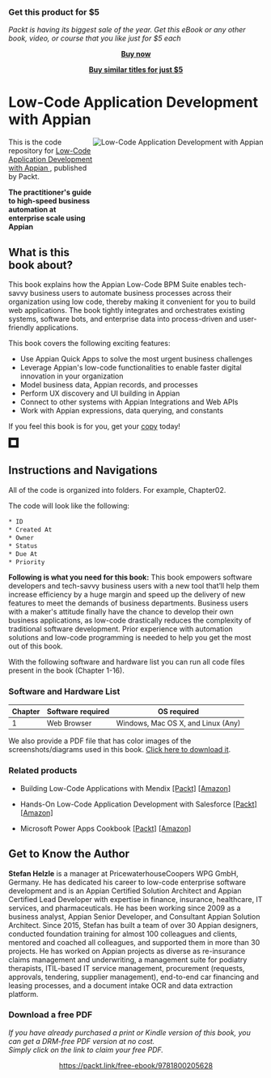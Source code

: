 
### Get this product for $5

<i>Packt is having its biggest sale of the year. Get this eBook or any other book, video, or course that you like just for $5 each</i>


<b><p align='center'>[Buy now](https://packt.link/9781800205628)</p></b>


<b><p align='center'>[Buy similar titles for just $5](https://subscription.packtpub.com/search)</p></b>


# Low-Code Application Development with Appian 

<a href="https://www.packtpub.com/product/low-code-application-development-with-appian/9781800205628?utm_source=github&utm_medium=repository&utm_campaign="><img src="https://static.packt-cdn.com/products/9781800205628/cover/smaller" alt="Low-Code Application Development with Appian " height="256px" align="right"></a>

This is the code repository for [Low-Code Application Development with Appian ](https://www.packtpub.com/product/low-code-application-development-with-appian/9781800205628?utm_source=github&utm_medium=repository&utm_campaign=), published by Packt.

**The practitioner's guide to high-speed business automation at enterprise scale using Appian**

## What is this book about?
This book explains how the Appian Low-Code BPM Suite enables tech-savvy business users to automate business processes across their organization using low code, thereby making it convenient for you to build web applications. The book tightly integrates and orchestrates existing systems, software bots, and enterprise data into process-driven and user-friendly applications.

This book covers the following exciting features:
* Use Appian Quick Apps to solve the most urgent business challenges
*  Leverage Appian's low-code functionalities to enable faster digital innovation in your organization
*  Model business data, Appian records, and processes
*  Perform UX discovery and UI building in Appian
*  Connect to other systems with Appian Integrations and Web APIs
*  Work with Appian expressions, data querying, and constants


If you feel this book is for you, get your [copy](https://www.amazon.com/dp/1800205627) today!

<a href="https://www.packtpub.com/?utm_source=github&utm_medium=banner&utm_campaign=GitHubBanner"><img src="https://raw.githubusercontent.com/PacktPublishing/GitHub/master/GitHub.png" 
alt="https://www.packtpub.com/" border="5" /></a>

## Instructions and Navigations
All of the code is organized into folders. For example, Chapter02.

The code will look like the following:
```
* ID
* Created At
* Owner
* Status
* Due At
* Priority
```

**Following is what you need for this book:**
This book empowers software developers and tech-savvy business users with a new tool that’ll help them increase efficiency by a huge margin and speed up the delivery of new features to meet the demands of business departments. Business users with a maker's attitude finally have the chance to develop their own business applications, as low-code drastically reduces the complexity of traditional software development. Prior experience with automation solutions and low-code programming is needed to help you get the most out of this book.

With the following software and hardware list you can run all code files present in the book (Chapter 1-16).
### Software and Hardware List
| Chapter | Software required | OS required |
| -------- | ------------------------------------ | ----------------------------------- |
| 1 | Web Browser | Windows, Mac OS X, and Linux (Any) |


We also provide a PDF file that has color images of the screenshots/diagrams used in this book. [Click here to download it](https://static.packt-cdn.com/downloads/9781800205628_ColorImages.pdf).

### Related products
* Building Low-Code Applications with Mendix  [[Packt]](https://www.packtpub.com/product/building-low-code-applications-with-mendix/9781800201422?utm_source=github&utm_medium=repository&utm_campaign=) [[Amazon]](https://www.amazon.com/dp/1800201427)

* Hands-On Low-Code Application Development with Salesforce  [[Packt]](https://www.packtpub.com/product/hands-on-low-code-application-development-with-salesforce/9781800209770?utm_source=github&utm_medium=repository&utm_campaign=) [[Amazon]](https://www.amazon.com/dp/1800209770)

* Microsoft Power Apps Cookbook  [[Packt]](https://www.packtpub.com/product/microsoft-power-apps-cookbook/9781800569553?utm_source=github&utm_medium=repository&utm_campaign=) [[Amazon]](https://www.amazon.com/dp/1800569556)



## Get to Know the Author
**Stefan Helzle**
is a manager at PricewaterhouseCoopers WPG GmbH, Germany. He has dedicated his career to low-code enterprise software development and is an Appian Certified Solution Architect and Appian Certified Lead Developer with expertise in finance, insurance, healthcare, IT services, and pharmaceuticals. He has been working since 2009 as a business analyst, Appian Senior Developer, and Consultant Appian Solution Architect. Since 2015, Stefan has built a team of over 30 Appian designers, conducted foundation training for almost 100 colleagues and clients, mentored and coached all colleagues, and supported them in more than 30 projects. He has worked on Appian projects as diverse as re-insurance claims management and underwriting, a management suite for podiatry therapists, ITIL-based IT service management, procurement (requests, approvals, tendering, supplier management), end-to-end car financing and leasing processes, and a document intake OCR and data extraction platform.



### Download a free PDF

 <i>If you have already purchased a print or Kindle version of this book, you can get a DRM-free PDF version at no cost.<br>Simply click on the link to claim your free PDF.</i>
<p align="center"> <a href="https://packt.link/free-ebook/9781800205628">https://packt.link/free-ebook/9781800205628 </a> </p>